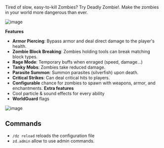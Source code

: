 Tired of slow, easy-to-kill Zombies? Try Deadly Zombie!. Make the zombies in your world more dangerous than ever.

![image](https://github.com/user-attachments/assets/9b628bd9-f92e-4d21-bf58-3f8039309d89)

**Features**
- **Armor Piercing**: Bypass armor and deal direct damage to the player's health.
- **Zombie Block Breaking**: Zombies holding tools can break matching block types.
- **Rage Mode**: Temporary buffs when enraged (speed, damage...) 
- **Tanky Mobs**: Zombies take reduced damage.
- **Parasite Summon**: Summon parasites (silverfish) upon death.
- **Critical Strikes**: Can deal critical hits to players.
- **Configurable** chance for zombies to spawn with weapons, armor, and enchantments.
**Extra features**
- Cool particle & sound effects for every ability
- **WorldGuard** flags

![image](https://github.com/user-attachments/assets/31b13b0c-d8e2-4634-813e-280ae6d081d7)

## Commands
- `/dz reload` reloads the configuration file
- `zd.admin` allow to use admin commands.
